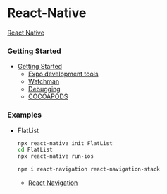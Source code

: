 # React-Native
[React Native](https://facebook.github.io/react-native/)


### Getting Started
* [Getting Started](https://facebook.github.io/react-native/docs/getting-started)
  * [Expo development tools](https://expo.io/tools)
  * [Watchman](https://facebook.github.io/watchman/)
  * [Debugging](https://facebook.github.io/react-native/docs/debugging)
  * [COCOAPODS](https://cocoapods.org/)

### Examples
* FlatList
  ```sh
  npx react-native init FlatList
  cd FlatList
  npx react-native run-ios

  npm i react-navigation react-navigation-stack

  ```
  * [React Navigation](https://reactnavigation.org/)
